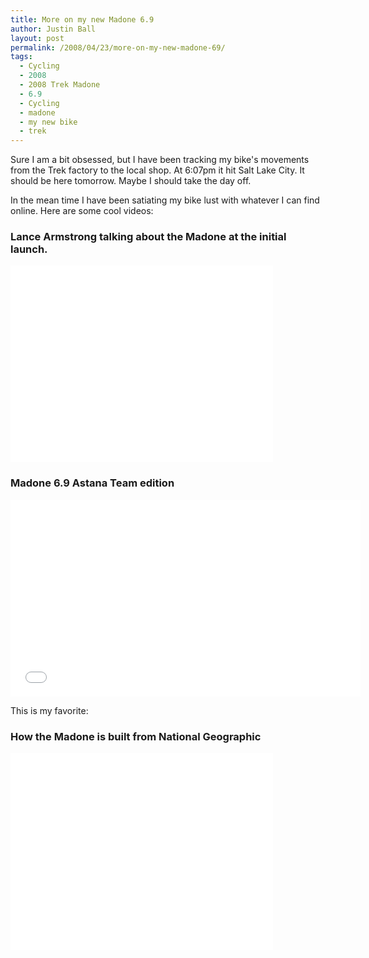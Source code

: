 ```yaml
---
title: More on my new Madone 6.9
author: Justin Ball
layout: post
permalink: /2008/04/23/more-on-my-new-madone-69/
tags:
  - Cycling
  - 2008
  - 2008 Trek Madone
  - 6.9
  - Cycling
  - madone
  - my new bike
  - trek
---
```


Sure I am a bit obsessed, but I have been tracking my bike's movements from the Trek factory to the local shop.
At 6:07pm it hit Salt Lake City. It should be here tomorrow. Maybe I should take the day off.

In the mean time I have been satiating my bike lust with whatever I can find online. Here are some cool videos:

<h3>Lance Armstrong talking about the Madone at the initial launch.</h3>
<iframe width="420" height="315" src="//www.youtube.com/embed/ulB3EI-pluk" frameborder="0" allowfullscreen></iframe>

<h3>Madone 6.9 Astana Team edition</h3>
<iframe width="560" height="315" src="//www.youtube.com/embed/eFGolAT2l6c" frameborder="0" allowfullscreen></iframe>

This is my favorite:

<h3>How the Madone is built from National Geographic</h3>
<iframe width="420" height="315" src="//www.youtube.com/embed/2nVbmcnsXXs" frameborder="0" allowfullscreen></iframe>

